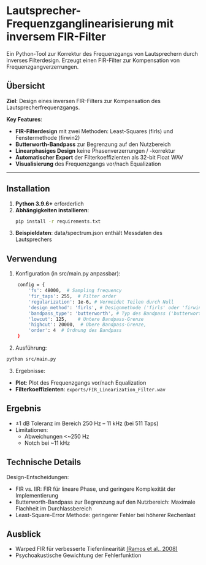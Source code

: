 # Lautsprecher-Frequenzganglinearisierung mit inversem FIR-Filter

Ein Python-Tool zur Korrektur des Frequenzgangs von Lautsprechern durch inverses Filterdesign. Erzeugt einen FIR-Filter zur Kompensation von Frequenzgangverzerrungen.

## Übersicht
**Ziel**: Design eines inversen FIR-Filters zur Kompensation des Lautsprecherfrequenzgangs.  

**Key Features**:
- **FIR-Filterdesign** mit zwei Methoden: Least-Squares (firls) und Fenstermethode (firwin2)
- **Butterworth-Bandpass** zur Begrenzung auf den Nutzbereich
- **Linearphasiges Design** keine Phasenverzerrungen / -korrektur
- **Automatischer Export** der Filterkoeffizienten als 32-bit Float WAV
- **Visualisierung** des Frequenzgangs vor/nach Equalization

---

## Installation
1. **Python 3.9.6+** erforderlich
2. **Abhängigkeiten installieren**:
   ```bash
   pip install -r requirements.txt
3. **Beispieldaten**: data/spectrum.json enthält Messdaten des Lautsprechers

## Verwendung

1. Konfiguration (in src/main.py anpassbar):
```bash
    config = {
        'fs': 48000,  # Sampling frequency
        'fir_taps': 255,  # Filter order
        'regularization': 1e-6, # Vermeidet Teilen durch Null
        'design_method': 'firls', # Designmethode ('firls' oder 'firwin2')
        'bandpass_type': 'butterworth', # Typ des Bandpass ('butterworth' oder 'null' für keinen Bandpass)
        'lowcut': 125,    # Untere Bandpass-Grenze
        'highcut': 20000,  # Obere Bandpass-Grenze,
        'order': 4  # Ordnung des Bandpass
    }
```

2. Ausführung:

```bash
python src/main.py
```

3. Ergebnisse:

- **Plot**: Plot des Frequenzgangs vor/nach Equalization
- **Filterkoeffizienten**: ```exports/FIR_Linearization_Filter.wav```

## Ergebnis

- ±1 dB Toleranz im Bereich 250 Hz – 11 kHz (bei 511 Taps)
- Limitationen:
  - Abweichungen <~250 Hz 
  - Notch bei ~11 kHz

## Technische Details

Design-Entscheidungen:
- FIR vs. IIR: FIR für lineare Phase, und geringere Komplexität der Implementierung 
- Butterworth-Bandpass zur Begrenzung auf den Nutzbereich: Maximale Flachheit im Durchlassbereich
- Least-Square-Error Methode: geringerer Fehler bei höherer Rechenlast

## Ausblick

- Warped FIR für verbesserte Tiefenlinearität [(Ramos et al., 2008)](https://www.sciencedirect.com/science/article/abs/pii/S1051200408000092)
- Psychoakustische Gewichtung der Fehlerfunktion

